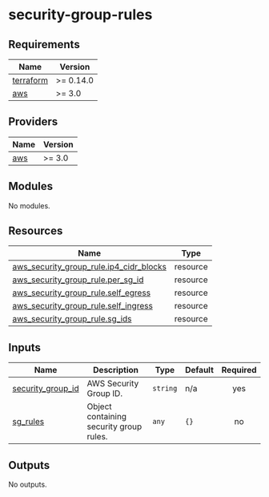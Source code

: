 # security-group-rules

<!-- BEGINNING OF PRE-COMMIT-TERRAFORM DOCS HOOK -->
## Requirements

| Name | Version |
|------|---------|
| <a name="requirement_terraform"></a> [terraform](#requirement\_terraform) | >= 0.14.0 |
| <a name="requirement_aws"></a> [aws](#requirement\_aws) | >= 3.0 |

## Providers

| Name | Version |
|------|---------|
| <a name="provider_aws"></a> [aws](#provider\_aws) | >= 3.0 |

## Modules

No modules.

## Resources

| Name | Type |
|------|------|
| [aws_security_group_rule.ip4_cidr_blocks](https://registry.terraform.io/providers/hashicorp/aws/latest/docs/resources/security_group_rule) | resource |
| [aws_security_group_rule.per_sg_id](https://registry.terraform.io/providers/hashicorp/aws/latest/docs/resources/security_group_rule) | resource |
| [aws_security_group_rule.self_egress](https://registry.terraform.io/providers/hashicorp/aws/latest/docs/resources/security_group_rule) | resource |
| [aws_security_group_rule.self_ingress](https://registry.terraform.io/providers/hashicorp/aws/latest/docs/resources/security_group_rule) | resource |
| [aws_security_group_rule.sg_ids](https://registry.terraform.io/providers/hashicorp/aws/latest/docs/resources/security_group_rule) | resource |

## Inputs

| Name | Description | Type | Default | Required |
|------|-------------|------|---------|:--------:|
| <a name="input_security_group_id"></a> [security\_group\_id](#input\_security\_group\_id) | AWS Security Group ID. | `string` | n/a | yes |
| <a name="input_sg_rules"></a> [sg\_rules](#input\_sg\_rules) | Object containing security group rules. | `any` | `{}` | no |

## Outputs

No outputs.
<!-- END OF PRE-COMMIT-TERRAFORM DOCS HOOK -->
